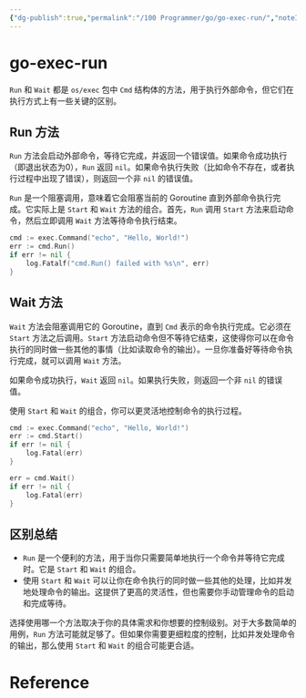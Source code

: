 ```yaml
---
{"dg-publish":true,"permalink":"/100 Programmer/go/go-exec-run/","noteIcon":"2","created":"2024-03-13T15:51:45+08:00","updated":"2024-03-13T15:53:16+08:00"}
---
```



# go-exec-run

`Run` 和 `Wait` 都是 `os/exec` 包中 `Cmd` 结构体的方法，用于执行外部命令，但它们在执行方式上有一些关键的区别。

## Run 方法

`Run` 方法会启动外部命令，等待它完成，并返回一个错误值。如果命令成功执行（即退出状态为0），`Run` 返回 `nil`。如果命令执行失败（比如命令不存在，或者执行过程中出现了错误），则返回一个非 `nil` 的错误值。

`Run` 是一个阻塞调用，意味着它会阻塞当前的 Goroutine 直到外部命令执行完成。它实际上是 `Start` 和 `Wait` 方法的组合。首先，`Run` 调用 `Start` 方法来启动命令，然后立即调用 `Wait` 方法等待命令执行结束。

```go
cmd := exec.Command("echo", "Hello, World!")
err := cmd.Run()
if err != nil {
    log.Fatalf("cmd.Run() failed with %s\n", err)
}
```

## Wait 方法

`Wait` 方法会阻塞调用它的 Goroutine，直到 `Cmd` 表示的命令执行完成。它必须在 `Start` 方法之后调用。`Start` 方法启动命令但不等待它结束，这使得你可以在命令执行的同时做一些其他的事情（比如读取命令的输出）。一旦你准备好等待命令执行完成，就可以调用 `Wait` 方法。

如果命令成功执行，`Wait` 返回 `nil`。如果执行失败，则返回一个非 `nil` 的错误值。

使用 `Start` 和 `Wait` 的组合，你可以更灵活地控制命令的执行过程。

```go
cmd := exec.Command("echo", "Hello, World!")
err := cmd.Start()
if err != nil {
    log.Fatal(err)
}

err = cmd.Wait()
if err != nil {
    log.Fatal(err)
}
```

## 区别总结

- `Run` 是一个便利的方法，用于当你只需要简单地执行一个命令并等待它完成时。它是 `Start` 和 `Wait` 的组合。
- 使用 `Start` 和 `Wait` 可以让你在命令执行的同时做一些其他的处理，比如并发地处理命令的输出。这提供了更高的灵活性，但也需要你手动管理命令的启动和完成等待。

选择使用哪一个方法取决于你的具体需求和你想要的控制级别。对于大多数简单的用例，`Run` 方法可能就足够了。但如果你需要更细粒度的控制，比如并发处理命令的输出，那么使用 `Start` 和 `Wait` 的组合可能更合适。

# Reference
